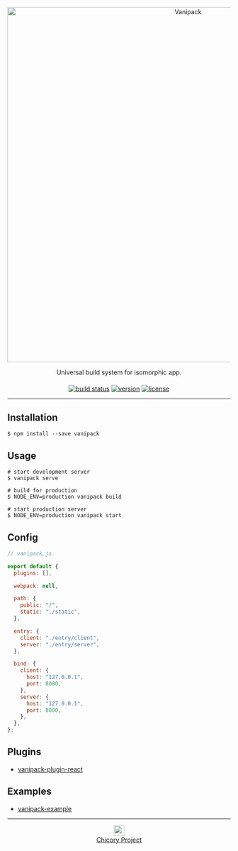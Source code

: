 <p align="center">
  <a href="https://github.com/vanilla-ui/vanipack">
    <img src="https://rawgit.com/vanilla-ui/logo/master/vanipack/logo.png" alt="Vanipack" width="800" align="middle" />
  </a>
</p>

<p align="center">
  Universal build system for isomorphic app.
</p>

<p align="center">
  <a href="https://travis-ci.org/vanilla-ui/vanipack"><img src="https://img.shields.io/travis/vanilla-ui/vanipack.svg" alt="build status" align="middle" /></a>
  <a href="https://www.npmjs.com/package/vanipack"><img src="https://img.shields.io/npm/v/vanipack.svg" alt="version" align="middle" /></a>
  <a href="https://www.npmjs.com/package/vanipack"><img src="https://img.shields.io/npm/l/vanipack.svg" alt="license" align="middle" /></a>
</p>

***

## Installation

``` shell
$ npm install --save vanipack
```

## Usage

``` shell
# start development server
$ vanipack serve

# build for production
$ NODE_ENV=production vanipack build

# start production server
$ NODE_ENV=production vanipack start
```

## Config

``` javascript
// vanipack.js

export default {
  plugins: [],

  webpack: null,

  path: {
    public: "/",
    static: "./static",
  },

  entry: {
    client: "./entry/client",
    server: "./entry/server",
  },

  bind: {
    client: {
      host: "127.0.0.1",
      port: 8080,
    },
    server: {
      host: "127.0.0.1",
      port: 8000,
    },
  },
};
```

## Plugins

- [vanipack-plugin-react](https://github.com/vanilla-ui/vanipack-plugin-react)

## Examples

- [vanipack-example](https://github.com/vanilla-ui/vanipack-example)

***

<p align="center">
  <a href="http://chicory.io/">
    <img src="https://rawgit.com/chicory-project/logo/master/icon-24.svg" width="24" height="24" align="middle" /><br />
    Chicory Project
  </a>
</p>
